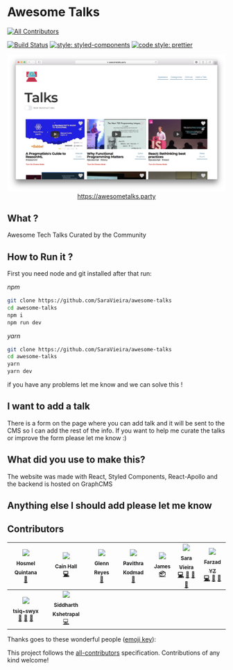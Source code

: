 # Awesome Talks

[![All Contributors](https://img.shields.io/badge/all_contributors-9-orange.svg?style=flat-square)](#contributors)

[![Build Status](https://travis-ci.org/SaraVieira/awesome-talks.svg)](https://travis-ci.org/SaraVieira/awesome-talks) [![style: styled-components](https://img.shields.io/badge/style-%F0%9F%92%85%20styled--components-orange.svg?colorB=daa357&colorA=db748e)](https://github.com/styled-components/styled-components) [![code style: prettier](https://img.shields.io/badge/code_style-prettier-ff69b4.svg?style=flat-square)](https://github.com/prettier/prettier)

<center>
    <img src="./gh.png" alt="wesbite" />
    <a href="https://awesometalks.party">https://awesometalks.party</a>
</center>

## What ?

Awesome Tech Talks Curated by the Community

## How to Run it ?

First you need node and git installed after that run:

_npm_

```sh
git clone https://github.com/SaraVieira/awesome-talks
cd awesome-talks
npm i
npm run dev
```

_yarn_

```sh
git clone https://github.com/SaraVieira/awesome-talks
cd awesome-talks
yarn
yarn dev
```

if you have any problems let me know and we can solve this !

## I want to add a talk

There is a form on the page where you can add talk and it will be sent to the CMS so I can add the rest of the info. If you want to help me curate the talks or improve the form please let me know :)

## What did you use to make this?

The website was made with React, Styled Components, React-Apollo and the backend is hosted on GraphCMS

## Anything else I should add please let me know

## Contributors

<!-- ALL-CONTRIBUTORS-LIST:START - Do not remove or modify this section -->

<!-- prettier-ignore -->
| [<img src="https://avatars2.githubusercontent.com/u/1166143?v=4" width="100px;"/><br /><sub><b>Hosmel Quintana</b></sub>](http://hosmelq.com)<br />[🐛](https://github.com/SaraVieira/awesome-talks/issues?q=author%3Ahosmelq "Bug reports") | [<img src="https://avatars1.githubusercontent.com/u/15246256?v=4" width="100px;"/><br /><sub><b>Cain Hall</b></sub>](http://cainhall.com.au)<br />[💻](https://github.com/SaraVieira/awesome-talks/commits?author=cain "Code") | [<img src="https://avatars1.githubusercontent.com/u/5080854?v=4" width="100px;"/><br /><sub><b>Glenn Reyes</b></sub>](https://twitter.com/glnnrys)<br />[🐛](https://github.com/SaraVieira/awesome-talks/issues?q=author%3Aglennreyes "Bug reports") | [<img src="https://avatars2.githubusercontent.com/u/417268?v=4" width="100px;"/><br /><sub><b>Pavithra Kodmad</b></sub>](http://pavithrakodmad.com)<br />[🐛](https://github.com/SaraVieira/awesome-talks/issues?q=author%3Apksjce "Bug reports") | [<img src="https://avatars0.githubusercontent.com/u/542140?v=4" width="100px;"/><br /><sub><b>James</b></sub>](https://jmes.tech)<br />[📦](#platform-varjmes "Packaging/porting to new platform") | [<img src="https://avatars0.githubusercontent.com/u/1051509?v=4" width="100px;"/><br /><sub><b>Sara Vieira</b></sub>](http://iamsaravieira.com)<br />[💻](https://github.com/SaraVieira/awesome-talks/commits?author=SaraVieira "Code") [🤔](#ideas-SaraVieira "Ideas, Planning, & Feedback") [🎨](#design-SaraVieira "Design") [📖](https://github.com/SaraVieira/awesome-talks/commits?author=SaraVieira "Documentation") | [<img src="https://avatars3.githubusercontent.com/u/8332043?v=4" width="100px;"/><br /><sub><b>Farzad YZ</b></sub>](http://farzadyz.com)<br />[💻](https://github.com/SaraVieira/awesome-talks/commits?author=farskid "Code") [🐛](https://github.com/SaraVieira/awesome-talks/issues?q=author%3Afarskid "Bug reports") [🤔](#ideas-farskid "Ideas, Planning, & Feedback") |
| :---: | :---: | :---: | :---: | :---: | :---: | :---: |
| [<img src="https://avatars0.githubusercontent.com/u/35976578?v=4" width="100px;"/><br /><sub><b>tsiq-swyx</b></sub>](https://github.com/tsiq-swyx)<br />[💬](#question-tsiq-swyx "Answering Questions") [🤔](#ideas-tsiq-swyx "Ideas, Planning, & Feedback") [👀](#review-tsiq-swyx "Reviewed Pull Requests") | [<img src="https://avatars0.githubusercontent.com/u/1863771?v=4" width="100px;"/><br /><sub><b>Siddharth Kshetrapal</b></sub>](https://siddharthkp.github.io)<br />[💻](https://github.com/SaraVieira/awesome-talks/commits?author=siddharthkp "Code") |

<!-- ALL-CONTRIBUTORS-LIST:END -->

Thanks goes to these wonderful people ([emoji key](https://github.com/kentcdodds/all-contributors#emoji-key)):

<!-- ALL-CONTRIBUTORS-LIST:START - Do not remove or modify this section -->

<!-- prettier-ignore -->
<!-- ALL-CONTRIBUTORS-LIST:END -->

This project follows the [all-contributors](https://github.com/kentcdodds/all-contributors) specification. Contributions of any kind welcome!
